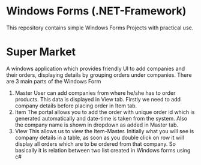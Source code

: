 # Windows Forms (.NET-Framework)
This repository contains simple Windows Forms Projects with practical use.

# Super Market
A windows application which provides friendly UI to add companies and their orders, displaying details by grouping orders under companies.
There are 3 main parts of the Windows Form
1. Master
User can add companies from where he/she has to order products. This data is displayed in View tab. Firstly we need to add company details before placing order in Item tab.
2. Item
The portal allows you to add the order with unique order id which is generated automatically and date-time is taken from the system. Also the company name is shown in dropdown as added in Master tab.
3. View
This allows us to view the Item-Master. Initially what you will see is company details in a table, as soon as you double click on row it will display all orders which are to be ordered from that company. 
So basically it is relation between two list<Objects> created in Windows forms using c#
